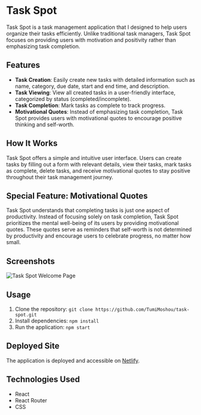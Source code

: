 # Task Spot

Task Spot is a task management application that I designed to help users organize their tasks efficiently. Unlike traditional task managers, Task Spot focuses on providing users with motivation and positivity rather than emphasizing task completion.

## Features

- **Task Creation**: Easily create new tasks with detailed information such as name, category, due date, start and end time, and description.
- **Task Viewing**: View all created tasks in a user-friendly interface, categorized by status (completed/incomplete).
- **Task Completion**: Mark tasks as complete to track progress.
- **Motivational Quotes**: Instead of emphasizing task completion, Task Spot provides users with motivational quotes to encourage positive thinking and self-worth.

## How It Works

Task Spot offers a simple and intuitive user interface. Users can create tasks by filling out a form with relevant details, view their tasks, mark tasks as complete, delete tasks, and receive motivational quotes to stay positive throughout their task management journey.

## Special Feature: Motivational Quotes

Task Spot understands that completing tasks is just one aspect of productivity. Instead of focusing solely on task completion, Task Spot prioritizes the mental well-being of its users by providing motivational quotes. These quotes serve as reminders that self-worth is not determined by productivity and encourage users to celebrate progress, no matter how small.

## Screenshots

![Task Spot Welcome Page](images/task-spot-welcome-page.png)

## Usage

1. Clone the repository: `git clone https://github.com/TumiMoshou/task-spot.git`
2. Install dependencies: `npm install`
3. Run the application: `npm start`

## Deployed Site

The application is deployed and accessible on [Netlify](https://660cf483a926d3917f9a7f80--rococo-nasturtium-b6f3ad.netlify.app/).

## Technologies Used

- React
- React Router
- CSS

